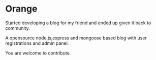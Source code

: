 Orange
======

Started developing a blog for my friend and ended up given it back to community.

A opensource node.js,express and mongoose based blog with user registrations and admin panel.

You are welcome to contribute.

